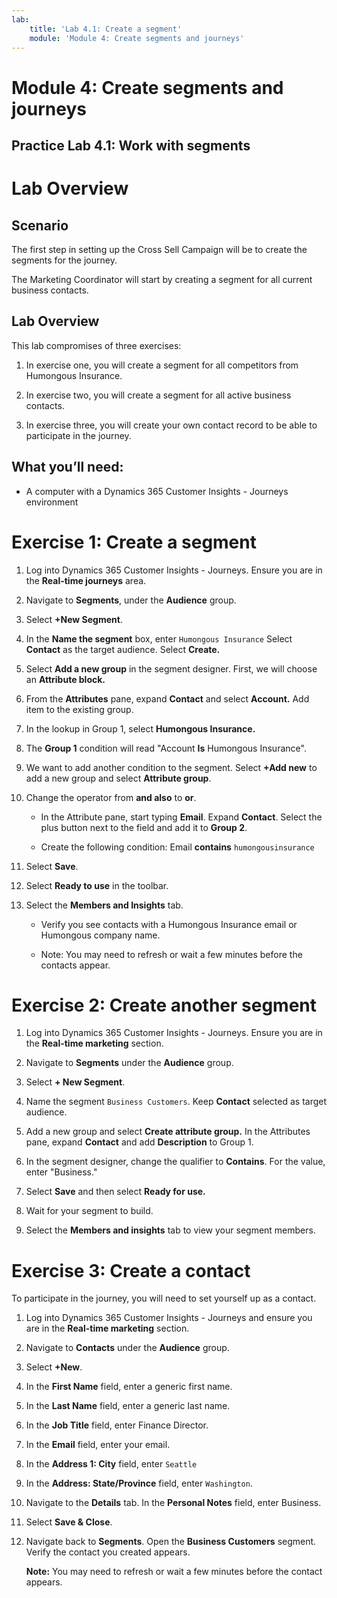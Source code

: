 ```yaml
---
lab:
    title: 'Lab 4.1: Create a segment'
    module: 'Module 4: Create segments and journeys'
---
```


# Module 4: Create segments and journeys

## Practice Lab 4.1: Work with segments

# Lab Overview

## Scenario

The first step in setting up the Cross Sell Campaign will be to create the segments for the journey.

The Marketing Coordinator will start by creating a segment for all current business contacts.

## Lab Overview

This lab compromises of three exercises:

1. In exercise one, you will create a segment for all competitors from Humongous Insurance. 

2. In exercise two, you will create a segment for all active business contacts.

3. In exercise three, you will create your own contact record to be able to participate in the journey.


## What you’ll need:

- A computer with a Dynamics 365 Customer Insights - Journeys environment

# Exercise 1: Create a segment

1.  Log into Dynamics 365 Customer Insights - Journeys. Ensure you are in the **Real-time journeys** area.

1.  Navigate to **Segments**, under the **Audience** group. 

1.  Select **+New Segment**.

1.  In the **Name the segment** box, enter `Humongous Insurance` Select **Contact** as the target audience. Select **Create.**

1. Select **Add a new group** in the segment designer. First, we will choose an **Attribute block.**

1. From the **Attributes** pane, expand **Contact** and select **Account.** Add item to the existing group.

1. In the lookup in Group 1, select **Humongous Insurance.**
   
1. The **Group 1** condition will read "Account **Is** Humongous Insurance".

10. We want to add another condition to the segment. Select **+Add new** to add a new group and select **Attribute group**.

11. Change the operator from **and also** to **or**. 

    - In the Attribute pane, start typing **Email**. Expand **Contact**. Select the plus button next to the field and add it to **Group 2**.

    - Create the following condition: Email **contains** `humongousinsurance`

12. Select **Save**.

13. Select **Ready to use** in the toolbar.

14. Select the **Members and Insights** tab. 

	- Verify you see contacts with a Humongous Insurance email or Humongous company name. 

	- Note: You may need to refresh or wait a few minutes before the contacts appear. 


# Exercise 2: Create another segment

1.  Log into Dynamics 365 Customer Insights - Journeys. Ensure you are in the **Real-time marketing** section.

2.  Navigate to **Segments** under the **Audience** group. 

3.  Select **+ New Segment**.

4.  Name the segment `Business Customers`. Keep **Contact** selected as target audience.

5. Add a new group and select **Create attribute group.** In the Attributes pane, expand **Contact** and add **Description** to Group 1.

6. In the segment designer, change the qualifier to **Contains**. For the value, enter "Business."

7. Select **Save** and then select **Ready for use.**

8. Wait for your segment to build.

9. Select the **Members and insights** tab to view your segment members.


# Exercise 3: Create a contact

To participate in the journey, you will need to set yourself up as a contact. 

1.  Log into Dynamics 365 Customer Insights - Journeys and ensure you are in the **Real-time marketing** section.

2.  Navigate to **Contacts** under the **Audience** group. 

3.  Select **+New**.

4.  In the **First Name** field, enter a generic first name.

5.  In the **Last Name** field, enter a generic last name.

6.  In the **Job Title** field, enter Finance Director.

7.  In the **Email** field, enter your email.

8.  In the **Address 1: City** field, enter `Seattle`

9.  In the **Address: State/Province** field, enter `Washington`. 

10. Navigate to the **Details** tab. In the **Personal Notes** field, enter Business.

11. Select **Save &amp; Close**. 

12. Navigate back to **Segments**. Open the **Business Customers** segment. Verify the contact you created appears.

    **Note:** You may need to refresh or wait a few minutes before the contact appears.
